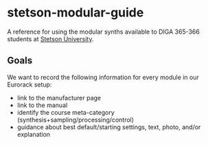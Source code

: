 # stetson-modular-guide
A reference for using the modular synths available to DIGA 365-366 students at [Stetson University](https://www.stetson.edu/).

## Goals

We want to record the following information for every module in our Eurorack setup:

- link to the manufacturer page
- link to the manual
- identify the course meta-category (synthesis+sampling/processing/control)
- guidance about best default/starting settings, text, photo, and/or explanation
